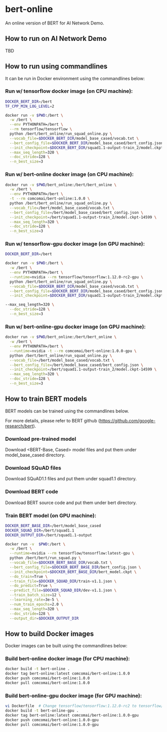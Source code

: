 # bert-online

An online version of BERT for AI Network Demo.

## How to run on AI Network Demo

TBD

## How to run using commandlines

It can be run in Docker environment using the commandlines below:

### Run w/ tensorflow docker image (on CPU machine): 

```bash
DOCKER_BERT_DIR=/bert
TF_CPP_MIN_LOG_LEVEL=2

docker run -v $PWD:/bert \
  -w /bert \
  --env PYTHONPATH=/bert \
  --rm tensorflow/tensorflow \
  python /bert/bert_online/run_squad_online.py \
  --vocab_file=$DOCKER_BERT_DIR/model_base_cased/vocab.txt \
  --bert_config_file=$DOCKER_BERT_DIR/model_base_cased/bert_config.json \
  --init_checkpoint=$DOCKER_BERT_DIR/squad1.1-output-train_2/model.ckpt-14599 \
  --max_seq_length=320 \
  --doc_stride=128 \
  --n_best_size=3
```

### Run w/ bert-online docker image (on CPU machine): 

```bash
docker run -v $PWD/bert_online:/bert/bert_online \
  -w /bert \
  --env PYTHONPATH=/bert \
  -t --rm comcomai/bert-online:1.0.0 \
  python /bert/bert_online/run_squad_online.py \
  --vocab_file=/bert/model_base_cased/vocab.txt \
  --bert_config_file=/bert/model_base_cased/bert_config.json \
  --init_checkpoint=/bert/squad1.1-output-train_2/model.ckpt-14599 \
  --max_seq_length=320 \
  --doc_stride=128 \
  --n_best_size=3
```

### Run w/ tensorflow-gpu docker image (on GPU machine): 

```bash
DOCKER_BERT_DIR=/bert

docker run -v $PWD:/bert \
  -w /bert \
  --env PYTHONPATH=/bert \
  --runtime=nvidia --rm tensorflow/tensorflow:1.12.0-rc2-gpu \
  python /bert/bert_online/run_squad_online.py \
  --vocab_file=$DOCKER_BERT_DIR/model_base_cased/vocab.txt \
  --bert_config_file=$DOCKER_BERT_DIR/model_base_cased/bert_config.json \
  --init_checkpoint=$DOCKER_BERT_DIR/squad1.1-output-train_2/model.ckpt-14599 \

--max_seq_length=320 \
  --doc_stride=128 \
  --n_best_size=3
```

### Run w/ bert-online-gpu docker image (on GPU machine): 

```bash
docker run -v $PWD/bert_online:/bert/bert_online \
  -w /bert \
  --env PYTHONPATH=/bert \
  --runtime=nvidia -t --rm comcomai/bert-online:1.0.0-gpu \
  python /bert/bert_online/run_squad_online.py \
  --vocab_file=/bert/model_base_cased/vocab.txt \
  --bert_config_file=/bert/model_base_cased/bert_config.json \
  --init_checkpoint=/bert/squad1.1-output-train_2/model.ckpt-14599 \
  --max_seq_length=320 \
  --doc_stride=128 \
  --n_best_size=3
```

## How to train BERT models

BERT models can be trained using the commandlines below.

For more details, please refer to BERT github (https://github.com/google-research/bert). 

### Download pre-trained model

Download <BERT-Base, Cased> model files and put them under model_base_cased directory. 

### Download SQuAD files

Download SQuAD1.1 files and put them under squad1.1 directory.

### Download BERT code

Download BERT source code and put them under bert directory.

### Train BERT model (on GPU machine):

```bash
DOCKER_BERT_BASE_DIR=/bert/model_base_cased
DOCKER_SQUAD_DIR=/bert/squad1.1
DOCKER_OUTPUT_DIR=/bert/squad1.1-output

docker run -v  $PWD:/bert \
  -w /bert \
  --runtime=nvidia --rm tensorflow/tensorflow:latest-gpu \
  python /bert/bert/run_squad.py \
  --vocab_file=$DOCKER_BERT_BASE_DIR/vocab.txt \
  --bert_config_file=$DOCKER_BERT_BASE_DIR/bert_config.json \
  --init_checkpoint=$DOCKER_BERT_BASE_DIR/bert_model.ckpt \
  --do_train=True \
  --train_file=$DOCKER_SQUAD_DIR/train-v1.1.json \
  --do_predict=True \
  --predict_file=$DOCKER_SQUAD_DIR/dev-v1.1.json \
  --train_batch_size=12 \
  --learning_rate=3e-5 \
  --num_train_epochs=2.0 \
  --max_seq_length=320 \
  --doc_stride=128 \
  --output_dir=$DOCKER_OUTPUT_DIR 
```

## How to build Docker images

Docker images can be built using the commandlines below:

### Build bert-online docker image (for CPU machine):

```bash
docker build -t bert-online .
docker tag bert-online:latest comcomai/bert-online:1.0.0
docker push comcomai/bert-online:1.0.0
docker pull comcomai/bert-online:1.0.0
```

### Build bert-online-gpu docker image (for GPU machine):

```bash
vi Dockerfile  # Change tensorflow/tensorflow:1.12.0-rc2 to tensorflow/tensorflow:1.12.0-rc2-gpu 
docker build -t bert-online-gpu .
docker tag bert-online:latest comcomai/bert-online:1.0.0-gpu
docker push comcomai/bert-online:1.0.0-gpu
docker pull comcomai/bert-online:1.0.0-gpu
```
